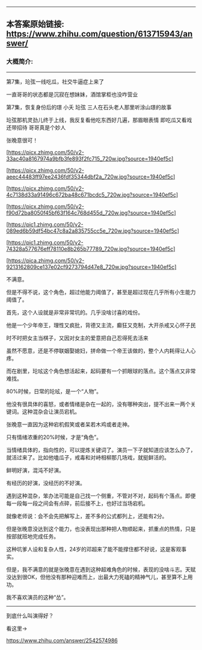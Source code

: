 ----------------------------------------
## 本答案原始链接: https://www.zhihu.com/question/613715943/answer/
### 大概简介: 
----------------------------------------
第7集，玱弦一线吃瓜，社交牛逼症上来了

一直哥哥的状态都是沉寂在想妹妹，酒馆掌柜也没咋营业

第7集，恢复身份后的璟 小夭 玱弦 三人在石头老人那里听涂山璟的故事

玱弦那机灵劲儿终于上线，我反复看他吃东西好几遍，那眉眼表情 即吃瓜又看戏 还带招待 哥哥真是个妙人

张晚意很可！

[https://picx.zhimg.com/50/v2-33ac40a8167974a9bfb3fe893f2fc715_720w.jpg?source=1940ef5c]




[https://picx.zhimg.com/50/v2-aeec44483ff97ee2436fdf35344dbf2a_720w.jpg?source=1940ef5c]




[https://picx.zhimg.com/50/v2-4c7138d33a91496c672ba48c671bcdc5_720w.jpg?source=1940ef5c]




[https://picx.zhimg.com/50/v2-f90d72ba8050f45bf63f164c768d455d_720w.jpg?source=1940ef5c]




[https://pic1.zhimg.com/50/v2-089ed6b59df54bc47c8a2a835755cc5e_720w.jpg?source=1940ef5c]




[https://pic1.zhimg.com/50/v2-74328a577676eff78110e8b265b77789_720w.jpg?source=1940ef5c]




[https://pica.zhimg.com/50/v2-9213162809ce137e02cf9273794d47e8_720w.jpg?source=1940ef5c]



不满意。

但是不得不说，这个角色，超过他能力阈值了，甚至是超过现在几乎所有小生能力阈值了。

首先，这个人设就是非常非常坑的。几乎没啥讨喜的戏份。

他是一个少年帝王，理性又疯批，背德又主流，癫狂又克制，大开杀戒又心怀子民

时不时把女主当棋子，又因对女主的爱意把自己忍得死去活来

虽然不愿意，还是不停联姻娶媳妇，拼命做一个帝王该做的，整个人内耗得让人心疼。


而在剧里，玱玹这个角色想活起来，起码要有一个抓眼球的落点。这个落点又非常难找。

80%时候，日常的玱玹，是一个“人物”。

他没有很具体的喜怒，或者情绪是杂在一起的，没有哪种突出，提不出来一两个关键词。这种混杂会让演员宕机。

张晚意一直因为这种宕机假笑或者呆若木鸡或者走神。

只有情绪浓重的20%时候，才是“角色”。

当情绪具体的，指向性的，可以提炼关键词了。演员一下子就知道应该怎么办了，就活过来了。比如他嗑瓜子，戒毒和对峙相柳那几场戏，就挺鲜活的。

鲜明好演，混沌不好演。

有经历的好演，没经历的不好演。

遇到这种混杂，笨办法可能是自己找一个侧重，不管对不对，起码有个落点。即便每一段每一段之间会有点碎，前后接不上，也好过当场宕机。

就像老师说：会不会先把解写上，差不多的公式都列上，还能有2分。

但是张晚意没达到这个能力，也没表现出那种把人物顺起来，抓重点的热情，只是按部就班地完成任务。

这种坑爹人设和复杂人性，24岁的邓超来了能不能撑住都不好说，这是客观事实。

但是，我不满意的就是张晚意在遇到这种超难角色的时候，表现的没啥斗志。天赋没达到很OK，但他没有那种迎难而上，出最大力死磕的精神气儿，甚至算不上用功。

我不喜欢演员的这种“怂”。

----------------------------------------

到底什么叫演得好？

看这里→

https://www.zhihu.com/answer/2542574986

